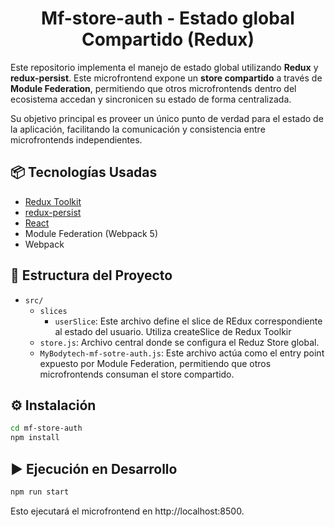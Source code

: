 <h1 align="center">Mf-store-auth - Estado global Compartido (Redux)</h1>

Este repositorio implementa el manejo de estado global utilizando **Redux** y **redux-persist**. Este microfrontend expone un **store compartido** a través de **Module Federation**, permitiendo que otros microfrontends dentro del ecosistema accedan y sincronicen su estado de forma centralizada.

Su objetivo principal es proveer un único punto de verdad para el estado de la aplicación, facilitando la comunicación y consistencia entre microfrontends independientes.

## 📦 Tecnologías Usadas

- [Redux Toolkit](https://redux-toolkit.js.org/)
- [redux-persist](https://github.com/rt2zz/redux-persist)
- [React](https://react.dev/)
- Module Federation (Webpack 5)
- Webpack

## 📁 Estructura del Proyecto

- `src/`
  - `slices`
    - `userSlice`: Este archivo define el slice de REdux correspondiente al estado del usuario. Utiliza createSlice de Redux Toolkir
  - `store.js`: Archivo central donde se configura el Reduz Store global.
  - `MyBodytech-mf-sotre-auth.js`: Este archivo actúa como el entry point expuesto por Module Federation, permitiendo que otros microfrontends consuman el store compartido.

## ⚙️ Instalación 

```bash
cd mf-store-auth
npm install
```

## ▶️ Ejecución en Desarrollo

```bash
npm run start
```
Esto ejecutará el microfrontend en http://localhost:8500.

